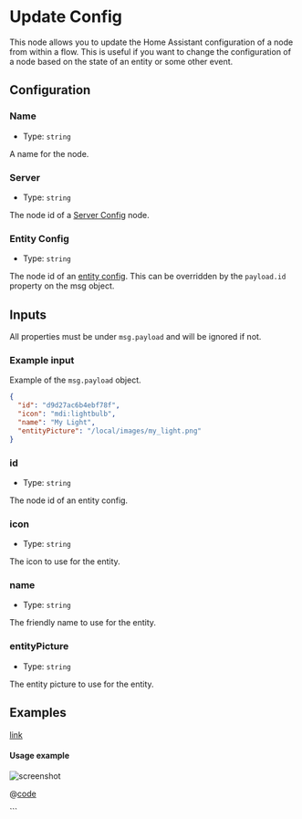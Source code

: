 # Update Config

This node allows you to update the Home Assistant configuration of a node from within a flow. This is useful if you want to change the configuration of a node based on the state of an entity or some other event.

## Configuration

### Name

- Type: `string`

A name for the node.

### Server

- Type: `string`

The node id of a [Server Config](/node/config-server.md) node.

### Entity Config

- Type: `string`

The node id of an [entity config](/node/entity-config.md). This can be overridden by the `payload.id` property on the msg object.

## Inputs

All properties must be under `msg.payload` and will be ignored if not.

### Example input

Example of the `msg.payload` object.

```json
{
  "id": "d9d27ac6b4ebf78f",
  "icon": "mdi:lightbulb",
  "name": "My Light",
  "entityPicture": "/local/images/my_light.png"
}
```

### id

- Type: `string`

The node id of an entity config.

### icon

- Type: `string`

The icon to use for the entity.

### name

- Type: `string`

The friendly name to use for the entity.

### entityPicture

- Type: `string`

The entity picture to use for the entity.

## Examples

<InfoPanelOnly>

[link](https://zachowj.github.io/node-red-contrib-home-assistant-websocket/node/update-config.html#examples)

</InfoPanelOnly>

<DocsOnly>

#### Usage example

![screenshot](./images/update_config_use01.png)

@[code](@examples/node/update-config/use01.json)

</DocsOnly>
```
